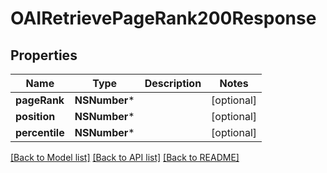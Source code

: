 # OAIRetrievePageRank200Response

## Properties
Name | Type | Description | Notes
------------ | ------------- | ------------- | -------------
**pageRank** | **NSNumber*** |  | [optional] 
**position** | **NSNumber*** |  | [optional] 
**percentile** | **NSNumber*** |  | [optional] 

[[Back to Model list]](../README.md#documentation-for-models) [[Back to API list]](../README.md#documentation-for-api-endpoints) [[Back to README]](../README.md)


